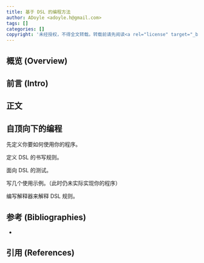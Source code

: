 ```yaml
---
title: 基于 DSL 的编程方法
author: ADoyle <adoyle.h@gmail.com>
tags: []
categories: []
copyright: '未经授权，不得全文转载。转载前请先阅读<a rel="license" target="_blank" href="//adoyle.me/blog/copyright.html">本站版权声明</a>'
---
```


## 概览 (Overview)
## 前言 (Intro)


<!-- more -->

## 正文

## 自顶向下的编程

先定义你要如何使用你的程序。

定义 DSL 的书写规则。

面向 DSL 的测试。

写几个使用示例。（此时仍未实际实现你的程序）

编写解释器来解释 DSL 规则。


## 参考 (Bibliographies)

- [][B1]

## 引用 (References)

[^1]: [][R1]


<!-- 以下是相关链接 -->

[R1]: <url> "备注"

[B1]: <url> "备注"

